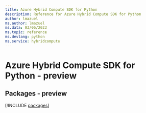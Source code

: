 ```yaml
---
title: Azure Hybrid Compute SDK for Python
description: Reference for Azure Hybrid Compute SDK for Python
author: lmazuel
ms.author: lmazuel
ms.data: 03/06/2023
ms.topic: reference
ms.devlang: python
ms.service: hybridcompute
---
```

# Azure Hybrid Compute SDK for Python - preview
## Packages - preview
[!INCLUDE [packages](hybrid-compute-index.md)]